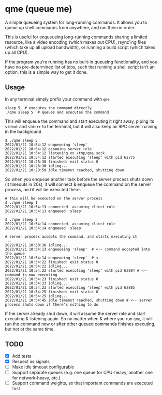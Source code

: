 # qme (queue me)

A simple queueing system for long-running commands. It allows you to queue up shell commands from anywhere, and run them
in order.

This is useful for enqueueing long-running commands sharing a limited resource, like a video encoding (which maxes out
CPU), rsync'ing files (which take up all upload bandwidth), or running a build script (which takes up all CPU).

If the program you're running has no built-in queueing functionality, and you have no pre-determined list of jobs,
such that running a shell script isn't an option, this is a simple way to get it done.

## Usage

In any terminal simply prefix your command with `qme`

```shell
sleep 5  # executes the command directly
./qme sleep 5  # queues and executes the command
```

This will enqueue the command and start executing it right away, piping its `stdout` and `stderr` to the terminal, but
it will also keep an RPC server running in the background.

```shell
$ ./qme sleep 5
2022/01/21 10:54:12 enqueueing 'sleep'
2022/01/21 10:54:12 assuming server role
2022/01/21 10:54:12 listening on /tmp/qme.sock
2022/01/21 10:54:12 started executing 'sleep' with pid 62775
2022/01/21 10:28:30 finished: exit status 0
2022/01/21 10:28:30 idling...
2022/01/21 10:28:50 idle timeout reached, shutting down
```

So when you enqueue another task before the server process shuts down (it timeouts in 20s), it will connect & enqueue
the command on the server process, and it will be executed there.

```shell
# this will be executed on the server process
$ ./qme sleep 1
2022/01/21 10:54:13 connected. assuming client role
2022/01/21 10:54:13 enqueued 'sleep'

$ ./qme sleep 2
2022/01/21 10:54:14 connected. assuming client role
2022/01/21 10:54:14 enqueued 'sleep'
```

```shell
# server process accepts the command, and starts executing it  
...
2022/01/21 10:30:36 idling...
2022/01/21 10:54:13 enqueueing 'sleep'  # <-- command accepted into the queue
2022/01/21 10:54:14 enqueueing 'sleep'  # <-- 
2022/01/21 10:54:22 finished: exit status 0
2022/01/21 10:54:22 idling...
2022/01/21 10:54:22 started executing 'sleep' with pid 62804 # <-- command is now executing
2022/01/21 10:54:23 finished: exit status 0
2022/01/21 10:54:23 idling...
2022/01/21 10:54:23 started executing 'sleep' with pid 62805
2022/01/21 10:54:25 finished: exit status 0
2022/01/21 10:54:25 idling...
2022/01/21 10:54:45 idle timeout reached, shutting down # <-- server process shuts down if there's nothing to do
```

If the server already shut down, it will assume the server role and start executing & listening again. So no matter when
& where you run `qme`, it will run the command now or after other queued commands finishes executing, but not at the
same time.

## TODO

- [x] Add tests
- [x] Respect os signals
- [ ] Make idle timeout configurable
- [ ] Support separate queues (e.g. one queue for CPU-heavy, another one for network-heavy, etc.)
- [ ] Support command weights, so that important commands are executed first